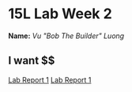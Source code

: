# 15L Lab Week 2
**Name:** *Vu "Bob The Builder" Luong*


## I want $$

[Lab Report 1](lab-report-1-week-2.html)
[Lab Report 1](https://lvuluong.github.io/https://github.com/lvuluong/cse15l-lab-reports/lab-report-1-week-2.html)

